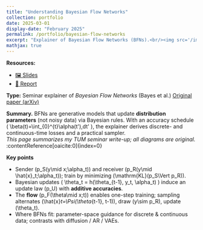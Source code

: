 ```yaml
---
title: "Understanding Bayesian Flow Networks"
collection: portfolio
date: 2025-03-01
display-date: "February 2025"
permalink: /portfolio/bayesian-flow-networks
excerpt: "Explainer of Bayesian Flow Networks (BFNs).<br/><img src='/images/bfn_img.png'>"
mathjax: true
---
```


**Resources:** 
- [🖼️ Slides](/files/BFN_slides.pdf)
- [📑 Report](/files/BFN_report.pdf)

**Type:** Seminar explainer of *Bayesian Flow Networks* (Bayes et al.) [Original paper (arXiv)](https://arxiv.org/pdf/2308.07037)

**Summary.** BFNs are generative models that update **distribution parameters** (not noisy data) via Bayesian rules. With an accuracy schedule \( \beta(t)=\int_{0}^{t}\alpha(t')\,dt' \), the explainer derives discrete- and continuous-time losses and a practical sampler.  
_This page summarizes my TUM seminar write-up; all diagrams are original._ :contentReference[oaicite:0]{index=0}

**Key points**
- Sender \(p_S(y\mid x;\alpha_t)\) and receiver \(p_R(y\mid \hat{x}_t;\alpha_t)\); train by minimizing \(\mathrm{KL}(p_S\Vert p_R)\).
- Bayesian updates \( \theta_t = h(\theta_{t-1}, y_t, \alpha_t) \) induce an update law \(p_U\) with **additive accuracies**.
- The **flow** \(p_F(\theta\mid x;t)\) enables one-step training; sampling alternates \(\hat{x}_t=\Psi(\theta_{t-1}, t-1)\), draw \(y\sim p_R\), update \(\theta_t\).
- Where BFNs fit: parameter-space guidance for discrete & continuous data; contrasts with diffusion / AR / VAEs.
